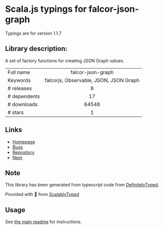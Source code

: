 
# Scala.js typings for falcor-json-graph

Typings are for version 1.1.7

## Library description:
A set of factory functions for creating JSON Graph values.

|                    |                 |
| ------------------ | :-------------: |
| Full name          | falcor-json-graph |
| Keywords           | falcorjs, Observable, JSON, JSON Graph |
| # releases         | 8 |
| # dependents       | 17 |
| # downloads        | 64548 |
| # stars            | 1 |

## Links
- [Homepage](https://github.com/Netflix/falcor-json-graph)
- [Bugs](https://github.com/Netflix/falcor-json-graph/issues)
- [Repository](https://github.com/Netflix/falcor-json-graph)
- [Npm](https://www.npmjs.com/package/falcor-json-graph)
    


## Note
This library has been generated from typescript code from [DefinitelyTyped](https://definitelytyped.org).

Provided with :purple_heart: from [ScalablyTyped](https://github.com/oyvindberg/ScalablyTyped)

## Usage
See [the main readme](../../readme.md) for instructions.


